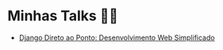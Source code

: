 # Minhas Talks 🎤🚀

- [Django Direto ao Ponto: Desenvolvimento Web Simplificado](talks/minicursos/django-direto-ao-ponto.md)
